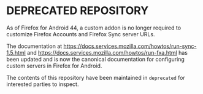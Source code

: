 # DEPRECATED REPOSITORY

As of Firefox for Android 44, a custom addon is no longer required to
customize Firefox Accounts and Firefox Sync server URLs.

The documentation at
https://docs.services.mozilla.com/howtos/run-sync-1.5.html and
https://docs.services.mozilla.com/howtos/run-fxa.html has been updated
and is now the canonical documentation for configuring custom servers
in Firefox for Android.

The contents of this repository have been maintained in `deprecated`
for interested parties to inspect.